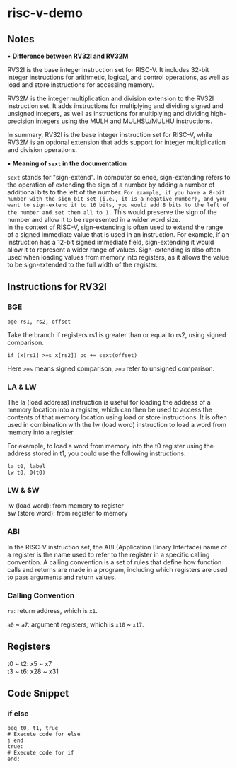 # risc-v-demo

## Notes
• __Difference between RV32I and RV32M__  

RV32I is the base integer instruction set for RISC-V. It includes 32-bit integer instructions for arithmetic, logical, and control operations, as well as load and store instructions for accessing memory.

RV32M is the integer multiplication and division extension to the RV32I instruction set. It adds instructions for multiplying and dividing signed and unsigned integers, as well as instructions for multiplying and dividing high-precision integers using the MULH and MULHSU/MULHU instructions.

In summary, RV32I is the base integer instruction set for RISC-V, while RV32M is an optional extension that adds support for integer multiplication and division operations.

• __Meaning of `sext` in the documentation__  

`sext` stands for "sign-extend". In computer science, sign-extending refers to the operation of extending the sign of a number by adding a number of additional bits to the left of the number. `For example, if you have a 8-bit number with the sign bit set (i.e., it is a negative number), and you want to sign-extend it to 16 bits, you would add 8 bits to the left of the number and set them all to 1.` This would preserve the sign of the number and allow it to be represented in a wider word size.  
In the context of RISC-V, sign-extending is often used to extend the range of a signed immediate value that is used in an instruction. For example, if an instruction has a 12-bit signed immediate field, sign-extending it would allow it to represent a wider range of values. Sign-extending is also often used when loading values from memory into registers, as it allows the value to be sign-extended to the full width of the register.

## Instructions for RV32I
### BGE
```
bge rs1, rs2, offset
```
Take the branch if registers rs1 is greater than or equal to rs2, using signed comparison.
```
if (x[rs1] >=s x[rs2]) pc += sext(offset)
```
Here `>=s` means signed comparison, `>=u` refer to unsigned comparison.

### LA & LW
The la (load address) instruction is useful for loading the address of a memory location into a register, which can then be used to access the contents of that memory location using load or store instructions. It is often used in combination with the lw (load word) instruction to load a word from memory into a register.

For example, to load a word from memory into the t0 register using the address stored in t1, you could use the following instructions:

```
la t0, label
lw t0, 0(t0)
```

### LW & SW
lw (load word): from memory to register  
sw (store word): from register to memory

### ABI
In the RISC-V instruction set, the ABI (Application Binary Interface) name of a register is the name used to refer to the register in a specific calling convention. A calling convention is a set of rules that define how function calls and returns are made in a program, including which registers are used to pass arguments and return values.

### Calling Convention
`ra`: return address, which is `x1`.

`a0` ~ `a7`: argument registers, which is `x10` ~ `x17`.

## Registers
t0 ~ t2: x5 ~ x7  
t3 ~ t6: x28 ~ x31

## Code Snippet
### if else
```
beq t0, t1, true
# Execute code for else
j end
true:
# Execute code for if
end:
```
